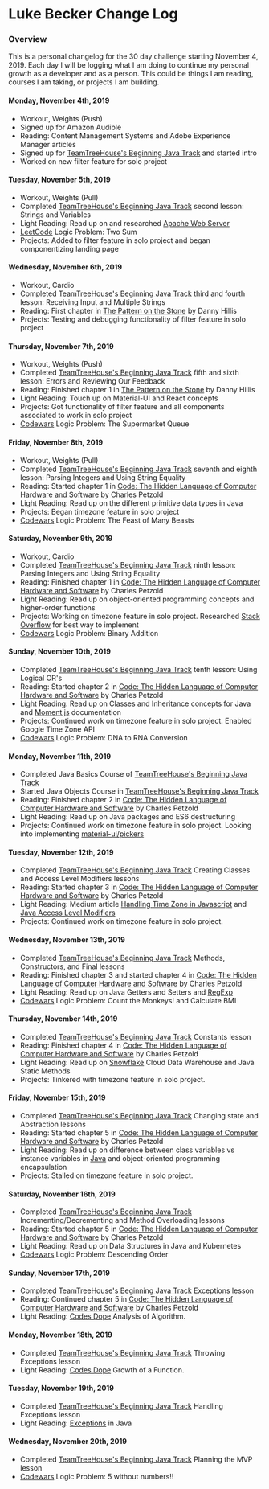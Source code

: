 # Luke Becker Change Log

### Overview
This is a personal changelog for the 30 day challenge starting November 4, 2019. Each day I will be logging what I am doing to continue my personal growth as a developer and as a person. This could be things I am reading, courses I am taking, or projects I am building. 

#### Monday, November 4th, 2019
- Workout, Weights (Push)
- Signed up for Amazon Audible
- Reading: Content Management Systems and Adobe Experience Manager articles
- Signed up for [TeamTreeHouse's Beginning Java Track](https://teamtreehouse.com/tracks/beginning-java) and started intro
- Worked on new filter feature for solo project

#### Tuesday, November 5th, 2019
- Workout, Weights (Pull)
- Completed [TeamTreeHouse's Beginning Java Track](https://teamtreehouse.com/tracks/beginning-java) second lesson: Strings and Variables
- Light Reading: Read up on and researched [Apache Web Server](https://httpd.apache.org/)
- [LeetCode](https://leetcode.com/) Logic Problem: Two Sum
- Projects: Added to filter feature in solo project and began componentizing landing page

#### Wednesday, November 6th, 2019
- Workout, Cardio
- Completed [TeamTreeHouse's Beginning Java Track](https://teamtreehouse.com/tracks/beginning-java) third and fourth lesson: Receiving Input and Multiple Strings
- Reading: First chapter in [The Pattern on the Stone](https://www.amazon.com/Pattern-Stone-Computers-Science-Masters/dp/0465066933) by Danny Hillis 
- Projects: Testing and debugging functionality of filter feature in solo project

#### Thursday, November 7th, 2019
- Workout, Weights (Push)
- Completed [TeamTreeHouse's Beginning Java Track](https://teamtreehouse.com/tracks/beginning-java) fifth and sixth lesson: Errors and Reviewing Our Feedback
- Reading: Finished chapter 1 in [The Pattern on the Stone](https://www.amazon.com/Pattern-Stone-Computers-Science-Masters/dp/0465066933) by Danny Hillis 
- Light Reading: Touch up on Material-UI and React concepts
- Projects: Got functionality of filter feature and all components associated to work in solo project
- [Codewars](https://www.codewars.com/dashboard) Logic Problem: The Supermarket Queue

#### Friday, November 8th, 2019
- Workout, Weights (Pull)
- Completed [TeamTreeHouse's Beginning Java Track](https://teamtreehouse.com/tracks/beginning-java) seventh and eighth lesson: Parsing Integers and Using String Equality
- Reading: Started chapter 1 in [Code: The Hidden Language of Computer Hardware and Software](https://www.amazon.com/Code-Language-Computer-Hardware-Software/dp/0735611319) by Charles Petzold
- Light Reading: Read up on the different primitive data types in Java
- Projects: Began timezone feature in solo project
- [Codewars](https://www.codewars.com/dashboard) Logic Problem: The Feast of Many Beasts

#### Saturday, November 9th, 2019
- Workout, Cardio
- Completed [TeamTreeHouse's Beginning Java Track](https://teamtreehouse.com/tracks/beginning-java) ninth lesson: Parsing Integers and Using String Equality
- Reading: Finished chapter 1 in [Code: The Hidden Language of Computer Hardware and Software](https://www.amazon.com/Code-Language-Computer-Hardware-Software/dp/0735611319) by Charles Petzold
- Light Reading: Read up on object-oriented programming concepts and higher-order functions
- Projects: Working on timezone feature in solo project. Researched [Stack Overflow](https://stackoverflow.com/questions/10834665/how-can-i-handle-time-zones-in-my-webapp) for best way to implement
- [Codewars](https://www.codewars.com/dashboard) Logic Problem: Binary Addition

#### Sunday, November 10th, 2019
- Completed [TeamTreeHouse's Beginning Java Track](https://teamtreehouse.com/tracks/beginning-java) tenth lesson: Using Logical OR's
- Reading: Started chapter 2 in [Code: The Hidden Language of Computer Hardware and Software](https://www.amazon.com/Code-Language-Computer-Hardware-Software/dp/0735611319) by Charles Petzold
- Light Reading: Read up on Classes and Inheritance concepts for Java and [Moment.js](https://momentjs.com/timezone/) documentation
- Projects: Continued work on timezone feature in solo project. Enabled Google Time Zone API
- [Codewars](https://www.codewars.com/dashboard) Logic Problem: DNA to RNA Conversion

#### Monday, November 11th, 2019
- Completed Java Basics Course of [TeamTreeHouse's Beginning Java Track](https://teamtreehouse.com/tracks/beginning-java)
- Started Java Objects Course in [TeamTreeHouse's Beginning Java Track](https://teamtreehouse.com/tracks/beginning-java)
- Reading: Finished chapter 2 in [Code: The Hidden Language of Computer Hardware and Software](https://www.amazon.com/Code-Language-Computer-Hardware-Software/dp/0735611319) by Charles Petzold
- Light Reading: Read up on Java packages and ES6 destructuring
- Projects: Continued work on timezone feature in solo project. Looking into implementing [material-ui/pickers](https://material-ui-pickers.dev/getting-started/usage)

#### Tuesday, November 12th, 2019
- Completed [TeamTreeHouse's Beginning Java Track](https://teamtreehouse.com/tracks/beginning-java) Creating Classes and Access Level Modifiers lessons
- Reading: Started chapter 3 in [Code: The Hidden Language of Computer Hardware and Software](https://www.amazon.com/Code-Language-Computer-Hardware-Software/dp/0735611319) by Charles Petzold
- Light Reading: Medium article [Handling Time Zone in Javascript](https://medium.com/@toastui/handling-time-zone-in-javascript-547e67aa842d) and [Java Access Level Modifiers](https://docs.oracle.com/javase/tutorial/java/javaOO/accesscontrol.html)
- Projects: Continued work on timezone feature in solo project.

#### Wednesday, November 13th, 2019
- Completed [TeamTreeHouse's Beginning Java Track](https://teamtreehouse.com/tracks/beginning-java) Methods, Constructors, and Final lessons
- Reading: Finished chapter 3 and started chapter 4 in [Code: The Hidden Language of Computer Hardware and Software](https://www.amazon.com/Code-Language-Computer-Hardware-Software/dp/0735611319) by Charles Petzold
- Light Reading: Read up on Java Getters and Setters and [RegExp](https://developer.mozilla.org/en-US/docs/Web/JavaScript/Reference/Global_Objects/RegExp)
- [Codewars](https://www.codewars.com/dashboard) Logic Problem: Count the Monkeys! and Calculate BMI

#### Thursday, November 14th, 2019
- Completed [TeamTreeHouse's Beginning Java Track](https://teamtreehouse.com/tracks/beginning-java) Constants lesson
- Reading: Finished chapter 4 in [Code: The Hidden Language of Computer Hardware and Software](https://www.amazon.com/Code-Language-Computer-Hardware-Software/dp/0735611319) by Charles Petzold
- Light Reading: Read up on [Snowflake](https://www.snowflake.com/) Cloud Data Warehouse and Java Static Methods
- Projects: Tinkered with timezone feature in solo project.

#### Friday, November 15th, 2019
- Completed [TeamTreeHouse's Beginning Java Track](https://teamtreehouse.com/tracks/beginning-java) Changing state and Abstraction lessons
- Reading: Started chapter 5 in [Code: The Hidden Language of Computer Hardware and Software](https://www.amazon.com/Code-Language-Computer-Hardware-Software/dp/0735611319) by Charles Petzold
- Light Reading: Read up on difference between class variables vs instance variables in [Java](https://docs.oracle.com/javase/tutorial/java/javaOO/classvars.html) and object-oriented programming encapsulation
- Projects: Stalled on timezone feature in solo project.

#### Saturday, November 16th, 2019
- Completed [TeamTreeHouse's Beginning Java Track](https://teamtreehouse.com/tracks/beginning-java) Incrementing/Decrementing and Method Overloading lessons
- Reading: Started chapter 5 in [Code: The Hidden Language of Computer Hardware and Software](https://www.amazon.com/Code-Language-Computer-Hardware-Software/dp/0735611319) by Charles Petzold
- Light Reading: Read up on Data Structures in Java and Kubernetes 
- [Codewars](https://www.codewars.com/dashboard) Logic Problem: Descending Order

#### Sunday, November 17th, 2019
- Completed [TeamTreeHouse's Beginning Java Track](https://teamtreehouse.com/tracks/beginning-java) Exceptions lesson
- Reading: Continued chapter 5 in [Code: The Hidden Language of Computer Hardware and Software](https://www.amazon.com/Code-Language-Computer-Hardware-Software/dp/0735611319) by Charles Petzold
- Light Reading: [Codes Dope](https://www.codesdope.com/course/algorithms-analyze-your-algorithm/) Analysis of Algorithm.

#### Monday, November 18th, 2019
- Completed [TeamTreeHouse's Beginning Java Track](https://teamtreehouse.com/tracks/beginning-java) Throwing Exceptions lesson
- Light Reading: [Codes Dope](https://www.codesdope.com/course/algorithms-analyze-your-algorithm/) Growth of a Function.

#### Tuesday, November 19th, 2019
- Completed [TeamTreeHouse's Beginning Java Track](https://teamtreehouse.com/tracks/beginning-java) Handling Exceptions lesson
- Light Reading: [Exceptions](https://docs.oracle.com/javase/tutorial/essential/exceptions/) in Java

#### Wednesday, November 20th, 2019
- Completed [TeamTreeHouse's Beginning Java Track](https://teamtreehouse.com/tracks/beginning-java) Planning the MVP lesson 
- [Codewars](https://www.codewars.com/dashboard) Logic Problem: 5 without numbers!!